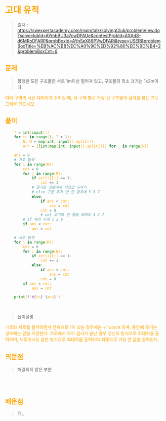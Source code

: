 <br/><Br>

<span style = "color:orange">

# 고대 유적

> 출처 : https://swexpertacademy.com/main/talk/solvingClub/problemView.do?solveclubId=AYmbBU3a7cwDFAUe&contestProbId=AXAd8-d6MRoDFARP&probBoxId=AYnSeX86PVwDFARi&type=USER&problemBoxTitle=%EB%AC%B8%EC%A0%9C%ED%92%80%EC%9D%B4+2&problemBoxCnt=6

## 문제

> 평행한 모든 구조물은 서로 1m이상 떨어져 있고, 구조물의 최소 크기는 1x2m이다.

여러 구역의 사진 데이터가 주어질 때, 각 구역 별로 가장 긴 구조물의 길이를 찾는 프로그램을 만드시오.


## 풀이

```python
    T = int(input())
    for tc in range(1, T + 1):
        N, M = map(int, input().split())
        arr = [list(map(int, input().split())) for _ in range(N)]

    ans = 0
    # 가로 탐색
    for i in range(N):
        cnt = 0
        for j in range(M):
            if arr[i][j] == 1:
                cnt += 1
            # 끊기는 상황에서 최댓값 구하기
            # else 구문 추가 안 한 경우에 3 3 7
            else:
                if ans < cnt:
                    ans = cnt
                cnt = 0
                # cnt 초기화 안 했을 때에도 3 3 7
        # if 제외 시에 1 2 6
        if ans < cnt:
            ans = cnt

    # 세로 탐색
    for j in range(M):
        cnt = 0
        for i in range(N):
            if arr[i][j] == 1:
                cnt += 1
            else:
                if ans < cnt:
                    ans = cnt
                cnt = 0
        if ans < cnt:
            ans = cnt

    print(f'#{tc} {ans}')
```
<br>

> 풀이설명

가로와 세로를 탐색하면서 연속으로 1이 되는 경우에는 +1 count 하며, 중간에 끊기는 경우에는 값을 저장한다.
가로에서 모두 검사가 끝난 경우 갱신의 방식으로 최대치를 출력하며, 세로에서도 같은 방식으로 최대치를 출력하여 최종으로 가장 큰 값을 출력한다.


## 의문점
> 해결되지 않은 부분


<br/><br>


## 배운점
> TIL

